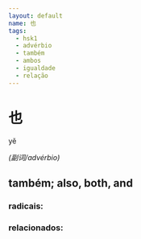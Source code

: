 ```yaml
--- 
layout: default
name: 也 
tags: 
  - hsk1
  - advérbio
  - também
  - ambos
  - igualdade
  - relação
--- 
```

# 也 
yě  
 
*(副词/advérbio)*  
## também; also, both, and 
### radicais: 
### relacionados: 

